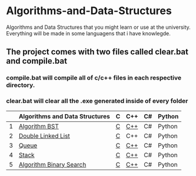 # Algorithms-and-Data-Structures
Algorithms and Data Structures that you might learn or use at the university. Everything will be made in some languagens that i have knowlegde.


## The project comes with two files called clear.bat and compile.bat
### compile.bat will compile all of c/c++ files in each respective directory.
### clear.bat will clear all the .exe generated inside of every folder

|    | Algorithms and Data Structures      | C | C++ | C# | Python |
|----|-------------------------------------|--------------|--------------|--------------|--------------|
| 1  | [Algorithm BST][1]                  | [C](/c/bst.c) | [C++](/c++/bst.cpp) | C# | Python |
| 2  | [Double Linked List][2]                  | [C](/c/double-linked-list.c) | C++ | C# | Python |
| 3  | [Queue][3]                  | [C](/c/queue.c) | [C++](/c++/queue.h) | C# | Python |
| 4  | [Stack][4]                  | [C](/c/stack.c) | [C++](/c++/stack.h) | C# | Python |
| 5  | [Algorithm Binary Search][5]                  | [C](/c/binary-search.c) | [C++](/c++/binary-search.cpp) | C# | Python |








[1]: https://en.wikipedia.org/wiki/Binary_search_tree
[2]: https://en.wikipedia.org/wiki/Doubly_linked_list
[3]: https://en.wikipedia.org/wiki/Queue_(abstract_data_type)
[4]: https://en.wikipedia.org/wiki/Stack_(abstract_data_type)
[5]: https://en.wikipedia.org/wiki/Binary_search_algorithm
